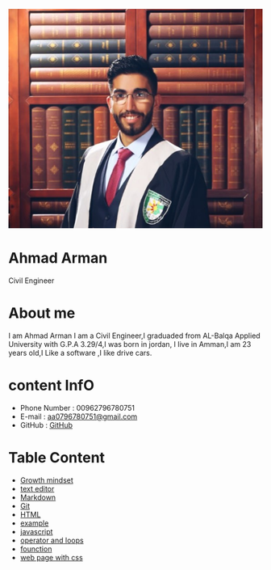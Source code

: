 ![img](assets/ahmad3.jpeg)
#  **Ahmad Arman**

   Civil Engineer 

#  **About me**

I am Ahmad Arman I am a Civil Engineer,I graduaded from AL-Balqa Applied University with G.P.A 3.29/4,I was born in  jordan, 
I live in Amman,I am 23 years old,I Like a software ,I like drive cars.  
 
# **content InfO** 

 * Phone Number : 00962796780751
 * E-mail : aa0796780751@gmail.com
 * GitHub : [GitHub](https://github.com/ahmad-arman)

# **Table Content**

 * [Growth mindset](mindset.md)
 * [text editor ](read01.md)
 * [Markdown](read02a.md)
 * [Git](read02b.md)
 * [HTML](read03.md) 
 * [example](example.html)
 * [javascript](read04.md)
 * [operator and loops](read05.md)
 * [founction](read06a.md)
 * [web page with css](read06b.md)
 

 